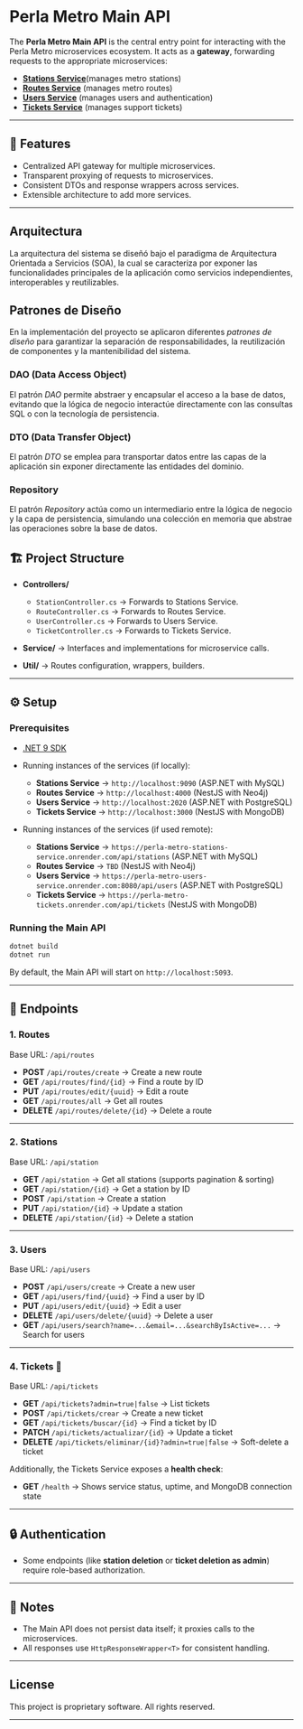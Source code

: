 # Perla Metro Main API

The **Perla Metro Main API** is the central entry point for interacting with the Perla Metro microservices ecosystem.
It acts as a **gateway**, forwarding requests to the appropriate microservices:

* [**Stations Service**](https://github.com/godchisa254/perla-metro-stations-service)(manages metro stations)
* [**Routes Service**]() (manages metro routes)
* [**Users Service**](https://github.com/bxnjadev/perla-metro-users-service) (manages users and authentication)
* [**Tickets Service**](https://github.com/NicolasD2/perla-metro-tickets) (manages support tickets)

---

## 🚀 Features

* Centralized API gateway for multiple microservices.
* Transparent proxying of requests to microservices.
* Consistent DTOs and response wrappers across services.
* Extensible architecture to add more services.

---

## Arquitectura
La arquitectura del sistema se diseñó bajo el paradigma de Arquitectura Orientada a Servicios (SOA), 
la cual se caracteriza por exponer las funcionalidades principales de la aplicación como servicios independientes,
interoperables y reutilizables.

## Patrones de Diseño
En la implementación del proyecto se aplicaron diferentes *patrones de diseño* para garantizar la separación de responsabilidades, la reutilización de componentes y la mantenibilidad del sistema.

### DAO (Data Access Object)
El patrón *DAO* permite abstraer y encapsular el acceso a la base de datos, evitando que la lógica de negocio interactúe directamente con las consultas SQL o con la tecnología de persistencia.

### DTO (Data Transfer Object)
El patrón *DTO* se emplea para transportar datos entre las capas de la aplicación sin exponer directamente las entidades del dominio.

### Repository
El patrón *Repository* actúa como un intermediario entre la lógica de negocio y la capa de persistencia, simulando una colección en memoria que abstrae las operaciones sobre la base de datos.

## 🏗️ Project Structure

* **Controllers/**

  * `StationController.cs` → Forwards to Stations Service.
  * `RouteController.cs` → Forwards to Routes Service.
  * `UserController.cs` → Forwards to Users Service.
  * `TicketController.cs` → Forwards to Tickets Service.
* **Service/** → Interfaces and implementations for microservice calls.
* **Util/** → Routes configuration, wrappers, builders.

---

## ⚙️ Setup

### Prerequisites

* [.NET 9 SDK](https://dotnet.microsoft.com/download/dotnet/9.0)
* Running instances of the services (if locally):

  * **Stations Service** → `http://localhost:9090` (ASP.NET with MySQL)
  * **Routes Service** → `http://localhost:4000` (NestJS with Neo4j)
  * **Users Service** → `http://localhost:2020` (ASP.NET with PostgreSQL)
  * **Tickets Service** → `http://localhost:3000` (NestJS with MongoDB)

* Running instances of the services (if used remote):

  * **Stations Service** → `https://perla-metro-stations-service.onrender.com/api/stations` (ASP.NET with MySQL)
  * **Routes Service** → `TBD` (NestJS with Neo4j)
  * **Users Service** → `https://perla-metro-users-service.onrender.com:8080/api/users` (ASP.NET with PostgreSQL)
  * **Tickets Service** → `https://perla-metro-tickets.onrender.com/api/tickets` (NestJS with MongoDB)

### Running the Main API

```bash
dotnet build
dotnet run
```

By default, the Main API will start on `http://localhost:5093`.

---

## 📡 Endpoints

### 1. Routes

Base URL: `/api/routes`

* **POST** `/api/routes/create` → Create a new route
* **GET** `/api/routes/find/{id}` → Find a route by ID
* **PUT** `/api/routes/edit/{uuid}` → Edit a route
* **GET** `/api/routes/all` → Get all routes
* **DELETE** `/api/routes/delete/{id}` → Delete a route

---

### 2. Stations

Base URL: `/api/station`

* **GET** `/api/station` → Get all stations (supports pagination & sorting)
* **GET** `/api/station/{id}` → Get a station by ID
* **POST** `/api/station` → Create a station
* **PUT** `/api/station/{id}` → Update a station
* **DELETE** `/api/station/{id}` → Delete a station

---

### 3. Users

Base URL: `/api/users`

* **POST** `/api/users/create` → Create a new user
* **GET** `/api/users/find/{uuid}` → Find a user by ID
* **PUT** `/api/users/edit/{uuid}` → Edit a user
* **DELETE** `/api/users/delete/{uuid}` → Delete a user
* **GET** `/api/users/search?name=...&email=...&searchByIsActive=...` → Search for users

---

### 4. Tickets 🎫

Base URL: `/api/tickets`

* **GET** `/api/tickets?admin=true|false` → List tickets
* **POST** `/api/tickets/crear` → Create a new ticket
* **GET** `/api/tickets/buscar/{id}` → Find a ticket by ID
* **PATCH** `/api/tickets/actualizar/{id}` → Update a ticket
* **DELETE** `/api/tickets/eliminar/{id}?admin=true|false` → Soft-delete a ticket

Additionally, the Tickets Service exposes a **health check**:

* **GET** `/health` → Shows service status, uptime, and MongoDB connection state

---

## 🔒 Authentication

* Some endpoints (like **station deletion** or **ticket deletion as admin**) require role-based authorization.

---

## 📖 Notes

* The Main API does not persist data itself; it proxies calls to the microservices.
* All responses use `HttpResponseWrapper<T>` for consistent handling.

---

## License

This project is proprietary software. All rights reserved.

---